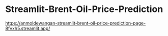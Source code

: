 # Streamlit-Brent-Oil-Price-Prediction

https://anmoldewangan-streamlit-brent-oil-price-prediction-page-8fvxh5.streamlit.app/
